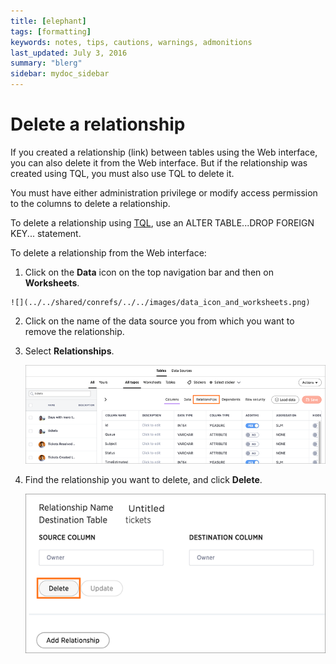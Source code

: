 ```yaml
---
title: [elephant]
tags: [formatting]
keywords: notes, tips, cautions, warnings, admonitions
last_updated: July 3, 2016
summary: "blerg"
sidebar: mydoc_sidebar
---
```

# Delete a relationship

If you created a relationship \(link\) between tables using the Web interface, you can also delete it from the Web interface. But if the relationship was created using TQL, you must also use TQL to delete it.

You must have either administration privilege or modify access permission to the columns to delete a relationship.

To delete a relationship using [TQL](../reference/sql_cli_commands.html#), use an ALTER TABLE...DROP FOREIGN KEY... statement.

To delete a relationship from the Web interface:

1.   Click on the **Data** icon on the top navigation bar and then on **Worksheets**. 

    ![](../../shared/conrefs/../../images/data_icon_and_worksheets.png)

2.   Click on the name of the data source you from which you want to remove the relationship. 
3.  Select **Relationships**.

     ![](../../shared/conrefs/../../images/select_relationships.png "Select Relationships") 

4.   Find the relationship you want to delete, and click **Delete**. 

     ![](../../images/relationship_delete.png "Delete a relationship") 


